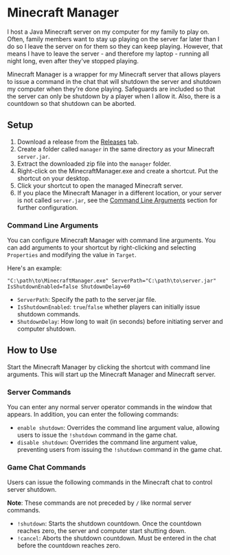 # Minecraft Manager

I host a Java Minecraft server on my computer for my family to play on. 
Often, family members want to stay up playing on the server far later than I do so I leave the server on
for them so they can keep playing. However, that means I have to leave the server - and therefore
my laptop - running all night long, even after they've stopped playing.

Minecraft Manager is a wrapper for my Minecraft server that allows players to issue a command in the chat
that will shutdown the server and shutdown my computer when they're done playing. Safeguards are included
so that the server can only be shutdown by a player when I allow it. Also, there is a countdown so that
shutdown can be aborted.

## Setup

1. Download a release from the [Releases](https://github.com/WestRyanK/MinecraftManager/releases) tab.
2. Create a folder called `manager` in the same directory as your Minecraft `server.jar`.
3. Extract the downloaded zip file into the `manager` folder.
4. Right-click on the MinecraftManager.exe and create a shortcut. Put the shortcut on your desktop.
5. Click your shortcut to open the managed Minecraft server.
6. If you place the Minecraft Manager in a different location, or your server is not called `server.jar`, 
   see the [Command Line Arguments](#command-line-arguments) section for further configuration.

### Command Line Arguments

You can configure Minecraft Manager with command line arguments. You can add arguments to your shortcut
by right-clicking and selecting `Properties` and modifying the value in `Target`.

Here's an example:
```
"C:\path\to\MinecraftManager.exe" ServerPath="C:\path\to\server.jar" IsShutdownEnabled=false ShutdownDelay=60
```

* `ServerPath`: Specify the path to the server.jar file.
* `IsShutdownEnabled`: `true`/`false` whether players can initially issue shutdown commands.
* `ShutdownDelay`: How long to wait (in seconds) before initiating server and computer shutdown.

## How to Use

Start the Minecraft Manager by clicking the shortcut with command line arguments. This will start
up the Minecraft Manager and Minecraft server.

### Server Commands

You can enter any normal server operator commands in the window that appears. In addition, you can
enter the following commands:

* `enable shutdown`: Overrides the command line argument value, allowing users to issue the
  `!shutdown` command in the game chat.
* `disable shutdown`: Overrides the command line argument value, preventing users from issuing 
  the `!shutdown` command in the game chat.

### Game Chat Commands

Users can issue the following commands in the Minecraft chat to control server shutdown. 

**Note**: These commands are not preceded by `/` like normal server commands.

* `!shutdown`: Starts the shutdown countdown. Once the countdown reaches zero, the server and computer start shutting down.
* `!cancel`: Aborts the shutdown countdown. Must be entered in the chat before the countdown reaches zero.
